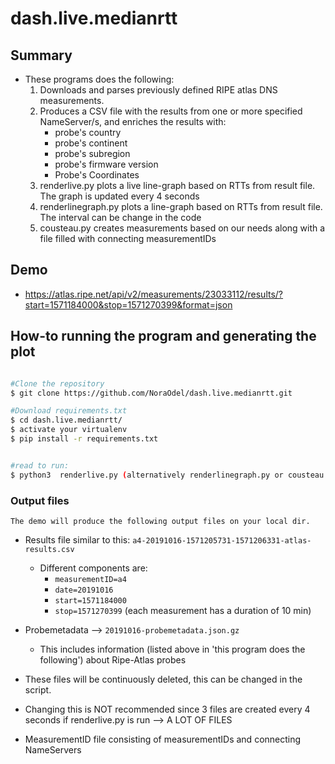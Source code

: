 # dash.live.medianrtt

## Summary

   * These programs does the following:
      1. Downloads and parses previously defined RIPE atlas DNS measurements.
      2. Produces a CSV file with the results from one or more specified NameServer/s, and enriches the results with:
         * probe's country
         * probe's continent
         * probe's subregion
         * probe's firmware version
         * Probe's Coordinates
      3. renderlive.py plots a live line-graph based on RTTs from result file. The graph is updated every 4 seconds
      4. renderlinegraph.py plots a line-graph based on RTTs from result file. The interval can be change in the code
      5. cousteau.py creates measurements based on our needs along with a file filled with connecting measurementIDs



## Demo
   * https://atlas.ripe.net/api/v2/measurements/23033112/results/?start=1571184000&stop=1571270399&format=json


## How-to running the program and generating the plot

 ```bash

 #Clone the repository
 $ git clone https://github.com/NoraOdel/dash.live.medianrtt.git

 #Download requirements.txt
 $ cd dash.live.medianrtt/
 $ activate your virtualenv
 $ pip install -r requirements.txt


 #read to run:
 $ python3  renderlive.py (alternatively renderlinegraph.py or cousteau.py)

  ```

### Output files
    The demo will produce the following output files on your local dir.

   * Results file similar to this: ``a4-20191016-1571205731-1571206331-atlas-results.csv``
      * Different components are:
         *  ``measurementID=a4``
         *  ``date=20191016``
         *  ``start=1571184000``
         *  ``stop=1571270399``
              (each measurement has a duration of 10 min)

   * Probemetadata --> ``20191016-probemetadata.json.gz``
     * This includes information (listed above in 'this program does the following')
       about Ripe-Atlas probes

   * These files will be continuously deleted, this can be changed in the script.
   * Changing this is NOT recommended since 3 files are created every 4 seconds if renderlive.py is run --> A LOT OF FILES

   * MeasurementID file consisting of measurementIDs and connecting NameServers


